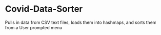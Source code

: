 # Covid-Data-Sorter
Pulls in data from CSV text files, loads them into hashmaps, and sorts them from a User prompted menu
